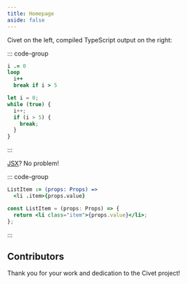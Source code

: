 ```yaml
---
title: Homepage
aside: false
---
```


<script setup>
  import Hero from './.vitepress/components/Hero.vue'
  import Contributors from './.vitepress/components/Contributors.vue'
</script>

<Hero />

Civet on the left, compiled TypeScript output on the right:

::: code-group

```coffee
i .= 0
loop
  i++
  break if i > 5
```

```typescript
let i = 0;
while (true) {
  i++;
  if (i > 5) {
    break;
  }
}
```

:::

[JSX](/cheatsheet#jsx)? No problem!

::: code-group

```coffee
ListItem := (props: Props) =>
  <li .item>{props.value}
```

```jsx
const ListItem = (props: Props) => {
  return <li class="item">{props.value}</li>;
};
```

:::

## Contributors

Thank you for your work and dedication to the Civet project!

<Contributors />
